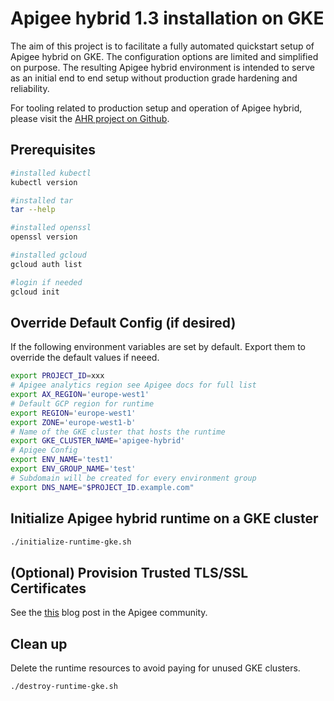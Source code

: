 # Apigee hybrid 1.3 installation on GKE

The aim of this project is to facilitate a fully automated quickstart setup of
Apigee hybrid on GKE. The configuration options are limited and simplified on
purpose. The resulting Apigee hybrid environment is intended to serve as an
initial end to end setup without production grade hardening and reliability.

For tooling related to production setup and operation of Apigee hybrid, please
visit the [AHR project on Github](https://github.com/yuriylesyuk/ahr).

## Prerequisites

```bash
#installed kubectl
kubectl version

#installed tar
tar --help

#installed openssl
openssl version

#installed gcloud
gcloud auth list

#login if needed
gcloud init
```

## Override Default Config (if desired)

If the following environment variables are set by default.
Export them to override the default values if neeed.

```bash
export PROJECT_ID=xxx
# Apigee analytics region see Apigee docs for full list
export AX_REGION='europe-west1'
# Default GCP region for runtime
export REGION='europe-west1'
export ZONE='europe-west1-b'
# Name of the GKE cluster that hosts the runtime
export GKE_CLUSTER_NAME='apigee-hybrid'
# Apigee Config
export ENV_NAME='test1'
export ENV_GROUP_NAME='test'
# Subdomain will be created for every environment group
export DNS_NAME="$PROJECT_ID.example.com"
```

## Initialize Apigee hybrid runtime on a GKE cluster

```bash
./initialize-runtime-gke.sh
```

## (Optional) Provision Trusted TLS/SSL Certificates

See the [this](https://community.apigee.com/articles/86322/free-trusted-ssl-certificates-for-apigee-hybrid-in.html)
 blog post in the Apigee community.

## Clean up

Delete the runtime resources to avoid paying for unused GKE clusters.

```bash
./destroy-runtime-gke.sh
```
